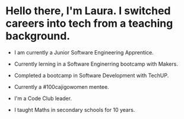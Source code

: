 
# Hello there, I'm Laura. I switched careers into tech from a teaching background.

 - I am currently a Junior Software Engineering Apprentice.

 - Currently lerning in a Software Enginerring bootcamp with Makers.

 - Completed a bootcamp in Software Development with TechUP.

 - Currently a #100cajigowomen mentee.

 - I'm a Code Club leader.

 - I taught Maths in secondary schools for 10 years.






